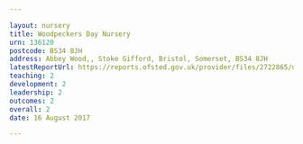 ```yaml
---

layout: nursery
title: Woodpeckers Day Nursery
urn: 136120
postcode: BS34 8JH
address: Abbey Wood,, Stoke Gifford, Bristol, Somerset, BS34 8JH
latestReportUrl: https://reports.ofsted.gov.uk/provider/files/2722865/urn/136120.pdf
teaching: 2
development: 2
leadership: 2
outcomes: 2
overall: 2
date: 16 August 2017

---
```

